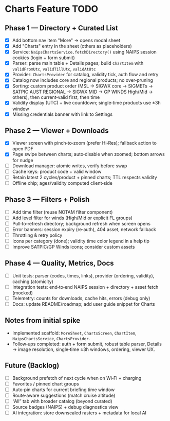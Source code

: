 # Charts Feature TODO

## Phase 1 — Directory + Curated List
- [x] Add bottom nav item "More" → opens modal sheet
- [x] Add "Charts" entry in the sheet (others as placeholders)
- [x] Service: `NaipsChartsService.fetchDirectory()` using NAIPS session cookies (login + form submit)
- [x] Parser: parse main table + Details pages; build `ChartItem` with `validFromUtc`, `validTillUtc`, `validAtUtc`
- [x] Provider: `ChartsProvider` for catalog, validity tick, auth flow and retry
- [x] Catalog now includes core and regional products; no over‑pruning
- [x] Sorting: custom product order (MSL → SIGWX core → SIGMETs → SATPIC AUST REGIONAL → SIGWX MID → GP WINDS High/Mid → others), then current‑valid first, then time
- [x] Validity display (UTC) + live countdown; single‑time products use ±3h window
- [x] Missing credentials banner with link to Settings

## Phase 2 — Viewer + Downloads
- [x] Viewer screen with pinch‑to‑zoom (prefer Hi‑Res); fallback action to open PDF
- [x] Page swipe between charts; auto‑disable when zoomed; bottom arrows for nudge
- [ ] Download manager: atomic writes, verify before swap
- [ ] Cache keys: product code + valid window
- [ ] Retain latest 2 cycles/product + pinned charts; TTL respects validity
- [ ] Offline chip; ages/validity computed client‑side

## Phase 3 — Filters + Polish
- [ ] Add time filter (reuse NOTAM filter component)
- [ ] Add level filter for winds (High/Mid or explicit FL groups)
- [ ] Pull‑to‑refresh directory; background refresh when screen opens
- [ ] Error banners: session expiry (re‑auth), 404 asset, network fallback
- [ ] Throttling & retry policy
- [ ] Icons per category (done); validity time color legend in a help tip
- [ ] Improve SATPIC/GP Winds icons; consider custom assets

## Phase 4 — Quality, Metrics, Docs
- [ ] Unit tests: parser (codes, times, links), provider (ordering, validity), caching (atomicity)
- [ ] Integration tests: end‑to‑end NAIPS session + directory + asset fetch (mocked)
- [ ] Telemetry: counts for downloads, cache hits, errors (debug only)
- [ ] Docs: update README/roadmap; add user guide snippet for Charts

## Notes from initial spike
- Implemented scaffold: `MoreSheet`, `ChartsScreen`, `ChartItem`, `NaipsChartsService`, `ChartsProvider`.
- Follow‑ups completed: auth + form submit, robust table parser, Details → image resolution, single‑time ±3h windows, ordering, viewer UX.

## Future (Backlog)
- [ ] Background prefetch of next cycle when on Wi‑Fi + charging
- [ ] Favorites / pinned chart groups
- [ ] Auto‑pin charts for current briefing time window
- [ ] Route‑aware suggestions (match cruise altitude)
- [ ] “All” tab with broader catalog (beyond curated)
- [ ] Source badges (NAIPS) + debug diagnostics view
- [ ] AI integration: store downscaled rasters + metadata for local AI
